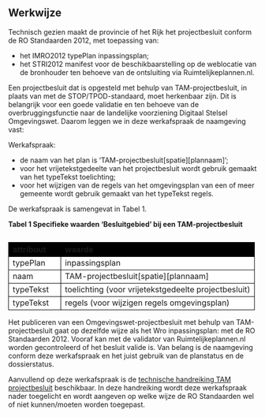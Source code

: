 ## Werkwijze

Technisch gezien maakt de provincie of het Rijk het projectbesluit conform de RO Standaarden 2012, met toepassing van: 
- het IMRO2012 typePlan inpassingsplan;
- het STRI2012 manifest voor de beschikbaarstelling op de weblocatie van de bronhouder ten behoeve van de ontsluiting via Ruimtelijkeplannen.nl.

Een projectbesluit dat is opgesteld met behulp van TAM-projectbesluit, in plaats van met de STOP/TPOD-standaard, moet herkenbaar zijn. Dit is belangrijk voor een goede validatie en ten behoeve van de overbruggingsfunctie naar de landelijke voorziening Digitaal Stelsel Omgevingswet. Daarom leggen we in deze werkafspraak de naamgeving vast: 

Werkafspraak: 
- de naam van het plan is ‘TAM-projectbesluit[spatie][plannaam]’;
- voor het vrijetekstgedeelte van het projectbesluit wordt gebruik gemaakt van het typeTekst toelichting;
- voor het wijzigen van de regels van het omgevingsplan van een of meer gemeente wordt gebruik gemaakt van het typeTekst regels.

De werkafspraak is samengevat in Tabel 1. 

<b>Tabel 1 Specifieke waarden ‘Besluitgebied’ bij een TAM-projectbesluit</b>

<table style='width: 100%;'><caption></caption>
<colgroup><col id='col1' style='width: 21.239242685025815%;'
<col id='col2' style='width: 78.76075731497419%;'
</colgroup>
<thead valign='top'><tr><th align='left' style='border-top: 0.75pt solid #000000; border-left: 0.75pt solid #000000; border-bottom: 0.75pt solid #000000; border-right: 0.75pt solid #000000; background-color: #000000;'><b>attribuut</b>

</th>
<th align='left' style='border-top: 0.75pt solid #000000; border-left: 0.75pt solid #000000; border-bottom: 0.75pt solid #000000; border-right: 0.75pt solid #000000; background-color: #000000;'><b>waarde</b>

</th>
</tr>
</thead>
<tbody valign='top'><tr><td align='left' style='border-top: 0.75pt solid #000000; border-left: 0.75pt solid #000000; border-bottom: 0.75pt solid #000000; border-right: 0.75pt solid #000000; background-color: #FFFFFF;'>typePlan

</td>
<td align='left' style='border-top: 0.75pt solid #000000; border-left: 0.75pt solid #000000; border-bottom: 0.75pt solid #000000; border-right: 0.75pt solid #000000; background-color: #FFFFFF;'>inpassingsplan

</td>
</tr>
<tr><td align='left' style='border-top: 0.75pt solid #000000; border-left: 0.75pt solid #000000; border-bottom: 0.75pt solid #000000; border-right: 0.75pt solid #000000; background-color: #FFFFFF;'>naam

</td>
<td align='left' style='border-top: 0.75pt solid #000000; border-left: 0.75pt solid #000000; border-bottom: 0.75pt solid #000000; border-right: 0.75pt solid #000000; background-color: #FFFFFF;'>TAM-projectbesluit[spatie][plannaam]

</td>
</tr>

</td>
</tr>
<tr><td align='left' style='border-top: 0.75pt solid #000000; border-left: 0.75pt solid #000000; border-bottom: 0.75pt solid #000000; border-right: 0.75pt solid #000000; background-color: #FFFFFF;'>typeTekst

</td>
<td align='left' style='border-top: 0.75pt solid #000000; border-left: 0.75pt solid #000000; border-bottom: 0.75pt solid #000000; border-right: 0.75pt solid #000000; background-color: #FFFFFF;'>toelichting (voor vrijetekstgedeelte projectbesluit)

</td>
</tr>

</td>
</tr>
<tr><td align='left' style='border-top: 0.75pt solid #000000; border-left: 0.75pt solid #000000; border-bottom: 0.75pt solid #000000; border-right: 0.75pt solid #000000; background-color: #FFFFFF;'>typeTekst

</td>
<td align='left' style='border-top: 0.75pt solid #000000; border-left: 0.75pt solid #000000; border-bottom: 0.75pt solid #000000; border-right: 0.75pt solid #000000; background-color: #FFFFFF;'>regels (voor wijzigen regels omgevingsplan)

</td>
</tr>
</tbody>
</table>

Het publiceren van een Omgevingswet-projectbesluit met behulp van TAM-projectbesluit gaat op dezelfde wijze als het Wro inpassingsplan: met de RO Standaarden 2012. Vooraf kan met de validator van Ruimtelijkeplannen.nl worden gecontroleerd of het besluit valide is. Van belang is de naamgeving conform deze werkafspraak en het juist gebruik van de planstatus en de dossierstatus.

Aanvullend op deze werkafspraak is de <a href='https://docs.geostandaarden.nl/ro/HRTAMpbesluit/' target='_blank'>technische handreiking TAM projectbesluit</a> beschikbaar. In deze handreiking wordt deze werkafspraak nader toegelicht en wordt aangeven op welke wijze de RO Standaarden wel of niet kunnen/moeten worden toegepast. 



